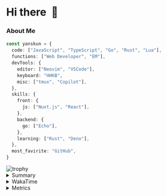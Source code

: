 # Hi there&nbsp; :wave:

### About Me

```ts
const yanskun = {
  code: ["JavaScript", "TypeScript", "Go", "Rust", "Lua"],
  functions: ["Web Developer", "EM"],
  devTools: {
    editor: ["Neovim", "VSCode"],
    keyboard: "HHKB",
    misc: ["tmux", "Copilot"],
  },
  skills: {
    front: {
      js: ["Nuxt.js", "React"],
    },
    backend: {
      go: ["Echo"],
    },
    learning: ["Rust", "Deno"],
  },
  most_favirite: "GitHub",
}
```
<!-- https://github.com/ryo-ma/github-profile-trophy -->
<img src="https://github-profile-trophy.vercel.app/?username=yanskun&theme=onedark&column=3" alt="trophy">


<details>
  <summary>Summary</summary>
  <!-- https://github.com/vn7n24fzkq/github-profile-summary-cards -->
<picture>
  <source media="(prefers-color-scheme: dark)" srcset="https://raw.githubusercontent.com/yanskun/yanskun/master/profile-summary-card-output/nord_dark/0-profile-details.svg">
 <img src="https://raw.githubusercontent.com/yanskun/yanskun/master/profile-summary-card-output/default/0-profile-details.svg">
</picture>
<br>
<picture>
  <source media="(prefers-color-scheme: dark)" srcset="https://raw.githubusercontent.com/yanskun/yanskun/master/profile-summary-card-output/nord_dark/1-repos-per-language.svg">
 <img src="https://raw.githubusercontent.com/yanskun/yanskun/master/profile-summary-card-output/default/1-repos-per-language.svg">
</picture>
<picture>
  <source media="(prefers-color-scheme: dark)" srcset="https://raw.githubusercontent.com/yanskun/yanskun/master/profile-summary-card-output/nord_dark/2-most-commit-language.svg">
 <img src="https://raw.githubusercontent.com/yanskun/yanskun/master/profile-summary-card-output/default/2-most-commit-language.svg">
</picture>
<br>
<picture>
  <source media="(prefers-color-scheme: dark)" srcset="https://raw.githubusercontent.com/yanskun/yanskun/master/profile-summary-card-output/nord_dark/3-stats.svg">
 <img src="https://raw.githubusercontent.com/yanskun/yanskun/master/profile-summary-card-output/default/3-stats.svg">
</picture>
<picture>
  <source media="(prefers-color-scheme: dark)" srcset="https://raw.githubusercontent.com/yanskun/yanskun/master/profile-summary-card-output/nord_dark/4-productive-time.svg">
 <img src="https://raw.githubusercontent.com/yanskun/yanskun/master/profile-summary-card-output/default/4-productive-time.svg">
</picture>

</details>

<details>
  <summary>WakaTime</summary>
<!--START_SECTION:waka-->
![Code Time](http://img.shields.io/badge/Code%20Time-961%20hrs%201%20min-blue)

**🐱 My GitHub Data** 

> 📦 129.3 kB Used in GitHub's Storage 
 > 
> 🏆 1,371 Contributions in the Year 2024
 > 
> 💼 Opted to Hire
 > 
> 📜 110 Public Repositories 
 > 
> 🔑 3 Private Repositories 
 > 
**I'm an Early 🐤** 

```text
🌞 Morning                1633 commits        ███░░░░░░░░░░░░░░░░░░░░░░   12.10 % 
🌆 Daytime                5391 commits        ██████████░░░░░░░░░░░░░░░   39.95 % 
🌃 Evening                3835 commits        ███████░░░░░░░░░░░░░░░░░░   28.42 % 
🌙 Night                  2636 commits        █████░░░░░░░░░░░░░░░░░░░░   19.53 % 
```
📅 **I'm Most Productive on Tuesday** 

```text
Monday                   1884 commits        ███░░░░░░░░░░░░░░░░░░░░░░   13.96 % 
Tuesday                  2875 commits        █████░░░░░░░░░░░░░░░░░░░░   21.30 % 
Wednesday                2029 commits        ████░░░░░░░░░░░░░░░░░░░░░   15.04 % 
Thursday                 1819 commits        ███░░░░░░░░░░░░░░░░░░░░░░   13.48 % 
Friday                   1340 commits        ██░░░░░░░░░░░░░░░░░░░░░░░   09.93 % 
Saturday                 1589 commits        ███░░░░░░░░░░░░░░░░░░░░░░   11.77 % 
Sunday                   1959 commits        ████░░░░░░░░░░░░░░░░░░░░░   14.52 % 
```


📊 **This Week I Spent My Time On** 

```text
🕑︎ Time Zone: Asia/Tokyo

💬 Programming Languages: 
TypeScript               20 hrs 29 mins      ███████████████░░░░░░░░░░   59.50 % 
YAML                     8 hrs 40 mins       ██████░░░░░░░░░░░░░░░░░░░   25.17 % 
JSON                     3 hrs 41 mins       ███░░░░░░░░░░░░░░░░░░░░░░   10.74 % 
Lua                      22 mins             ░░░░░░░░░░░░░░░░░░░░░░░░░   01.10 % 
CSS                      16 mins             ░░░░░░░░░░░░░░░░░░░░░░░░░   00.78 % 

🔥 Editors: 
VS Code                  29 hrs 16 mins      █████████████████████░░░░   85.01 % 
Neovim                   5 hrs 9 mins        ████░░░░░░░░░░░░░░░░░░░░░   14.99 % 

💻 Operating System: 
Mac                      34 hrs 25 mins      █████████████████████████   100.00 % 
```


 Last Updated on 12/07/2024 06:06:01 UTC
<!--END_SECTION:waka-->
</details>

<details>
  <summary>Metrics</summary>
  <img src="https://github.com/yanskun/yanskun/blob/main/github-metrics.svg" alt="Metrics">
</details>
